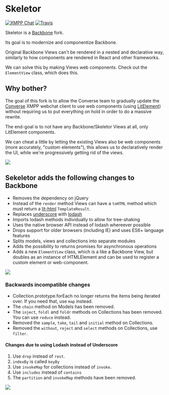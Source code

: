 # Skeletor

[![XMPP Chat](https://inverse.chat/badge.svg?room=discuss@conference.conversejs.org)](https://inverse.chat/#converse/room?jid=discuss@conference.conversejs.org)
[![Travis](https://api.travis-ci.org/conversejs/skeletor.png?branch=master)](https://travis-ci.org/conversejs/skeletor)

Skeletor is a [Backbone](http://backbonejs.org) fork.

Its goal is to modernize and componentize Backbone.

Original Backbone Views can't be rendered in a nested and declarative way,
similarly to how components are rendered in React and other frameworks.

We can solve this by making Views web components. Check out the `ElementView` class, which does this.

## Why bother?

The goal of this fork is to allow the Converse team to gradually update the [Converse](https://conversejs.org)
XMPP webchat client to use web components (using [LitElement](https://lit-element.polymer-project.org/))
without requiring us to put everything on hold in order to do a massive rewrite.

The end-goal is to not have any Backbone/Skeletor Views at all, only LitElement components.

We can cheat a little by letting the existing Views also be web components
(more accurately, "custom elements"), this allows us to declaratively render the
UI, while we're progressively getting rid of the views.

![](https://raw.githubusercontent.com/conversejs/skeletor/master/images/skeletor2.jpg)

## Sekeletor adds the following changes to Backbone

* Removes the dependency on jQuery
* Instead of the `render` method Views can have a `toHTML` method which must return a [lit-html](https://lit-html.polymer-project.org/) `TemplateResult`.
* Replaces [underscore](http://underscorejs.org) with [lodash](https://lodash.com)
* Imports lodash methods individually to allow for tree-shaking
* Uses the native browser API instead of lodash whereever possible
* Drops support for older browsers (including IE) and uses ES6+ language features
* Splits models, views and collections into separate modules
* Adds the possibility to returns promises for asynchronous operations
* Adds a new `ElementView` class, which is a like a Backbone View, but doubles
  as an instance of HTMLElement and can be used to register a custom element or
  web-component.

![](https://raw.githubusercontent.com/conversejs/skeletor/master/images/skeletor.jpg)

### Backwards incompatible changes

* Collection.prototype.forEach no longer returns the items being iterated over.
  If you need that, use `map` instead.
* The `chain` method on Models has been removed.
* The `inject`, `foldl` and `foldr` methods on Collections has been removed. You can use `reduce` instead.
* Removed the `sample`, `take`, `tail` and `initial` method on Collections.
* Removed the `without`, `reject` and `select` methods on Collections, use `filter`.

#### Changes due to using Lodash instead of Underscore

1. Use `drop` instead of `rest`.
2. `indexBy` is called `keyBy`
3. Use `invokeMap` for collections instead of `invoke`.
4. Use `includes` instead of `contains`
5. The `partition` and `invokeMap` methods have been removed.

![](https://raw.githubusercontent.com/conversejs/skeletor/master/images/skeletor3.jpg)
